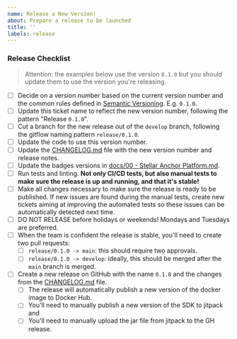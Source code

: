 ```yaml
---
name: Release a New Version!
about: Prepare a release to be launched
title: ''
labels: release
---
```


<!-- Please Follow this checklist before making your release. Thanks! -->

### Release Checklist

> Attention: the examples below use the version `0.1.0` but you should update them to use the version you're releasing.

- [ ] Decide on a version number based on the current version number and the common rules defined in [Semantic Versioning](https://semver.org). E.g. `0.1.0`.
- [ ] Update this ticket name to reflect the new version number, following the pattern "Release `0.1.0`".
- [ ] Cut a branch for the new release out of the `develop` branch, following the gitflow naming pattern `release/0.1.0`.
- [ ] Update the code to use this version number.
- [ ] Update the [CHANGELOG.md] file with the new version number and release notes.
- [ ] Update the badges versions in [docs/00 - Stellar Anchor Platform.md].
- [ ] Run tests and linting. **Not only CI/CD tests, but also manual tests to make sure the release is up and running, and that it's stable!**
- [ ] Make all changes necessary to make sure the release is ready to be published. If new issues are found during the manual tests, create new tickets aiming at improving the automated tests so these issues can be automatically detected next time.
- [ ] DO NOT RELEASE before holidays or weekends! Mondays and Tuesdays are preferred.
- [ ] When the team is confident the release is stable, you'll need to create two pull requests:
  - [ ] `release/0.1.0 -> main`: this should require two approvals.
  - [ ] `release/0.1.0 -> develop`: ideally, this should be merged after the `main` branch is merged.
- [ ] Create a new release on GitHub with the name `0.1.0` and the changes from the [CHANGELOG.md] file.
  - [ ] The release will automatically publish a new version of the docker image to Docker Hub.
  - [ ] You'll need to manually publish a new version of the SDK to jitpack and
  - [ ] You'll need to manually upload the jar file from jitpack to the GH release.

[CHANGELOG.md]: ../../CHANGELOG.md
[docs/00 - Stellar Anchor Platform.md]: ../../docs/00%20-%20Stellar%20Anchor%20Platform.md
